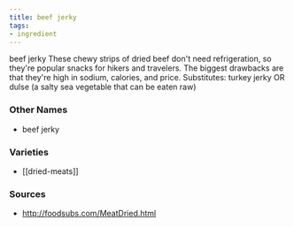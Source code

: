 ```yaml
---
title: beef jerky
tags:
- ingredient
---
```

beef jerky These chewy strips of dried beef don't need refrigeration, so they're popular snacks for hikers and travelers. The biggest drawbacks are that they're high in sodium, calories, and price. Substitutes: turkey jerky OR dulse (a salty sea vegetable that can be eaten raw)

### Other Names

* beef jerky

### Varieties

* [[dried-meats]]

### Sources
* http://foodsubs.com/MeatDried.html
